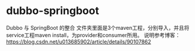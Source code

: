 # dubbo-springboot

Dubbo 与 SpringBoot 的整合
文件夹里面是3个maven工程，分别导入，并且将service工程maven install，为provider和consumer所用。
说明参考博客：https://blog.csdn.net/u013685902/article/details/90107862
